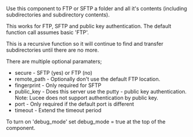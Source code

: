 Use this component to FTP or SFTP a folder and all it's contents (including subdirectories and subdirectory contents). 

This works for FTP, SFTP and public key authentication. The default function call assumes basic 'FTP'.

This is a recursive function so it will continue to find and transfer subdirectories until there are no more.

There are multiple optional paramaters;
* secure - SFTP (yes) or FTP (no)
* remote_path - Optionally don't use the default FTP location.
* fingerprint - Only required for SFTP
* public_key - Does this server use the putty - public key authentication. Note: Lucee does not support authentication by public key.
* port - Only required if the default port is different
* timeout - Extend the timeout period

To turn on 'debug_mode' set debug_mode = true at the top of the component.
